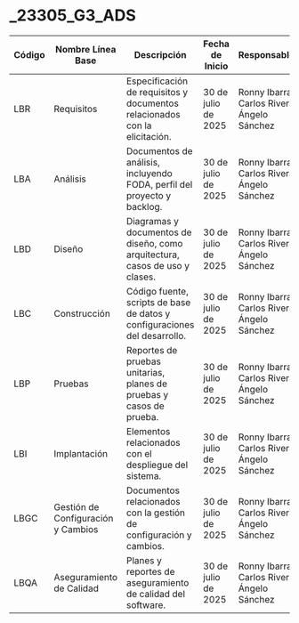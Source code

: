 # _23305_G3_ADS

| Código | Nombre Línea Base                   | Descripción                                                                 | Fecha de Inicio   | Responsables                           |
|--------|-------------------------------------|-----------------------------------------------------------------------------|-------------------|----------------------------------------|
| LBR    | Requisitos                          | Especificación de requisitos y documentos relacionados con la elicitación.  | 30 de julio de 2025 | Ronny Ibarra, Carlos Rivera, Ángelo Sánchez |
| LBA    | Análisis                            | Documentos de análisis, incluyendo FODA, perfil del proyecto y backlog.     | 30 de julio de 2025 | Ronny Ibarra, Carlos Rivera, Ángelo Sánchez |
| LBD    | Diseño                              | Diagramas y documentos de diseño, como arquitectura, casos de uso y clases. | 30 de julio de 2025 | Ronny Ibarra, Carlos Rivera, Ángelo Sánchez |
| LBC    | Construcción                        | Código fuente, scripts de base de datos y configuraciones del desarrollo.   | 30 de julio de 2025 | Ronny Ibarra, Carlos Rivera, Ángelo Sánchez |
| LBP    | Pruebas                             | Reportes de pruebas unitarias, planes de pruebas y casos de prueba.         | 30 de julio de 2025 | Ronny Ibarra, Carlos Rivera, Ángelo Sánchez |
| LBI    | Implantación                        | Elementos relacionados con el despliegue del sistema.                       | 30 de julio de 2025 | Ronny Ibarra, Carlos Rivera, Ángelo Sánchez |
| LBGC   | Gestión de Configuración y Cambios  | Documentos relacionados con la gestión de configuración y cambios.          | 30 de julio de 2025 | Ronny Ibarra, Carlos Rivera, Ángelo Sánchez |
| LBQA   | Aseguramiento de Calidad            | Planes y reportes de aseguramiento de calidad del software.                 | 30 de julio de 2025 | Ronny Ibarra, Carlos Rivera, Ángelo Sánchez |



